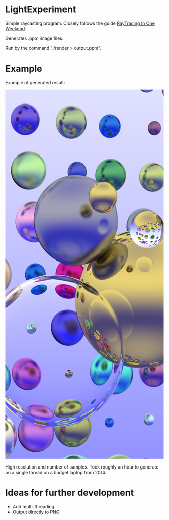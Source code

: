 # LightExperiment

Simple raycasting program. Closely follows the guide [RayTracing In One Weekend](https://raytracing.github.io/books/RayTracingInOneWeekend.html).

Generates .ppm image files.

Run by the command "./render > output.ppm".

# Example
Example of generated result:

<img src="Output/bg2_hd.png" alt="Example" width="540" height="1170"/>

High resolution and number of samples.
Took roughly an hour to generate on a single thread on a budget laptop from 2014.

# Ideas for further development
- Add multi-threading
- Output directly to PNG